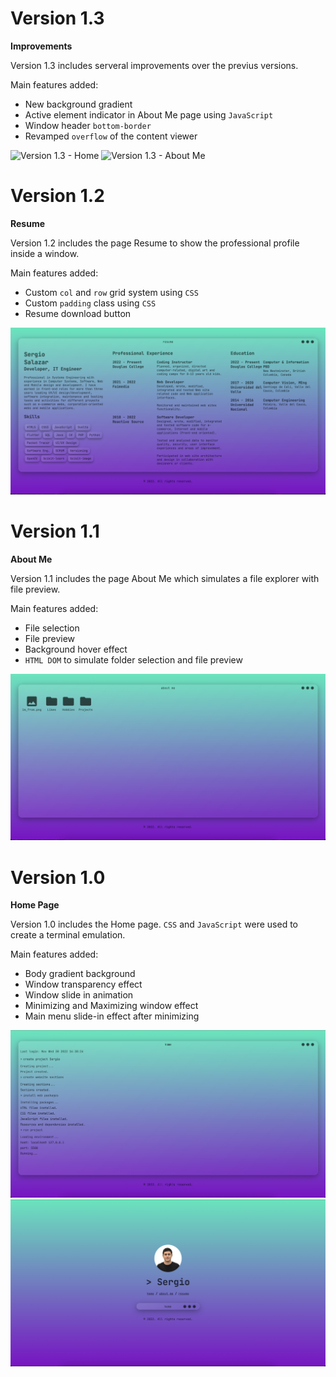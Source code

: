  # Version 1.3

 **Improvements**
 
 Version 1.3 includes serveral improvements over the previus versions.

 Main features added:
 - New background gradient
 - Active element indicator in About Me page using ``JavaScript``
 - Window header ``bottom-border``
 - Revamped ``overflow`` of the content viewer

 <img src="1.2/resources/5.png" alt="Version 1.3 - Home">
 <img src="1.2/resources/6.png" alt="Version 1.3 - About Me">
 
 # Version 1.2

 **Resume**

 Version 1.2 includes the page Resume to show the professional profile inside a window.

 Main features added:
 - Custom ``col`` and ``row`` grid system using ``CSS``
 - Custom ``padding`` class using ``CSS``
 - Resume download button

 <img src="1.2/resources/4.png" alt="Version 1.2 - Resume">
 
 # Version 1.1

 **About Me**

 Version 1.1 includes the page About Me which simulates a file explorer with file preview.

 Main features added:
 - File selection
 - File preview
 - Background hover effect
 - ``HTML DOM`` to simulate folder selection and file preview

<img src="1.2/resources/3.png" alt="Version 1.1 - About Me">

 
 # Version 1.0

 **Home Page**

 Version 1.0 includes the Home page. ``CSS`` and ``JavaScript`` were used to create a terminal emulation.

 Main features added:
 - Body gradient background
 - Window transparency effect
 - Window slide in animation
 - Minimizing and Maximizing window effect
 - Main menu slide-in effect after minimizing

<img src="1.2/resources/1.png" alt="Version 1.0 - Home">
<img src="1.2/resources/2.png" alt="Version 1.0 - Home">
 
